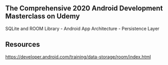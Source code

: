 ## The Comprehensive 2020 Android Development Masterclass on Udemy

SQLite and ROOM Library - Android App Architecture - Persistence Layer

## Resources
https://developer.android.com/training/data-storage/room/index.html
